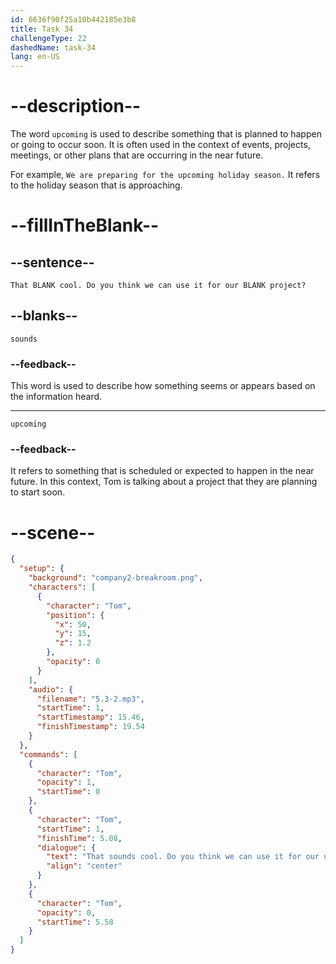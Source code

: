 ```yaml
---
id: 6636f90f25a10b442185e3b8
title: Task 34
challengeType: 22
dashedName: task-34
lang: en-US
---
```


<!-- (Audio) Tom: That sounds cool. Do you think we can use it for our upcoming project? -->

# --description--

The word `upcoming` is used to describe something that is planned to happen or going to occur soon. It is often used in the context of events, projects, meetings, or other plans that are occurring in the near future.

For example, `We are preparing for the upcoming holiday season.` It refers to the holiday season that is approaching.

# --fillInTheBlank--

## --sentence--

`That BLANK cool. Do you think we can use it for our BLANK project?`

## --blanks--

`sounds`

### --feedback--

This word is used to describe how something seems or appears based on the information heard.

---

`upcoming`

### --feedback--

It refers to something that is scheduled or expected to happen in the near future. In this context, Tom is talking about a project that they are planning to start soon.

# --scene--

```json
{
  "setup": {
    "background": "company2-breakroom.png",
    "characters": [
      {
        "character": "Tom",
        "position": {
          "x": 50,
          "y": 15,
          "z": 1.2
        },
        "opacity": 0
      }
    ],
    "audio": {
      "filename": "5.3-2.mp3",
      "startTime": 1,
      "startTimestamp": 15.46,
      "finishTimestamp": 19.54
    }
  },
  "commands": [
    {
      "character": "Tom",
      "opacity": 1,
      "startTime": 0
    },
    {
      "character": "Tom",
      "startTime": 1,
      "finishTime": 5.08,
      "dialogue": {
        "text": "That sounds cool. Do you think we can use it for our upcoming project?",
        "align": "center"
      }
    },
    {
      "character": "Tom",
      "opacity": 0,
      "startTime": 5.58
    }
  ]
}
```
